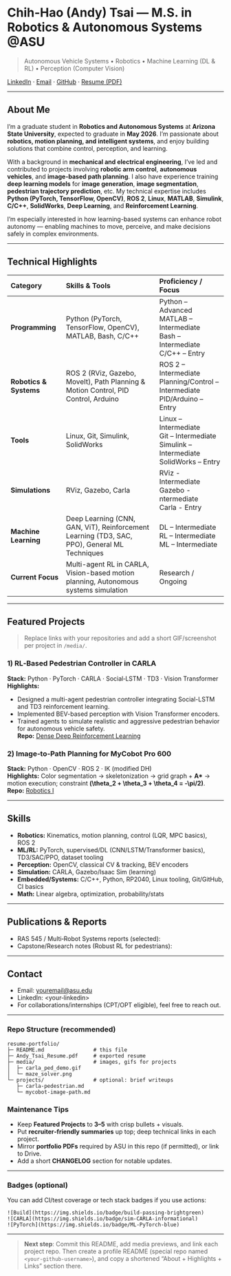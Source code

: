 # Chih-Hao (Andy) Tsai — M.S. in Robotics & Autonomous Systems @ASU

> Autonomous Vehicle Systems • Robotics • Machine Learning (DL & RL) • Perception (Computer Vision)

[LinkedIn](https://www.linkedin.com/in/chih-hao-tsai/) · [Email](ctsai67@asu.edu) · [GitHub](https://github.com/andytsai104) · [Resume (PDF)](./Resume_CT.pdf)

---

## About Me
I’m a graduate student in **Robotics and Autonomous Systems** at **Arizona State University**, expected to graduate in **May 2026**. I’m passionate about **robotics, motion planning, and intelligent systems**, and enjoy building solutions that combine control, perception, and learning.

With a background in **mechanical and electrical engineering**, I’ve led and contributed to projects involving **robotic arm control**, **autonomous vehicles**, and **image-based path planning**. I also have experience training **deep learning models** for **image generation**, **image segmentation**, **pedestrian trajectory prediction**, etc. My technical expertise includes **Python (PyTorch, TensorFlow, OpenCV)**, **ROS 2**, **Linux**, **MATLAB**, **Simulink**, **C/C++**, **SolidWorks**, **Deep Learning**, and **Reinforcement Learning**.

I’m especially interested in how learning-based systems can enhance robot autonomy — enabling machines to move, perceive, and make decisions safely in complex environments.

---

## Technical Highlights

| Category | Skills & Tools | Proficiency / Focus |
|:----------|:---------------|:--------------------|
| **Programming** | Python (PyTorch, TensorFlow, OpenCV), MATLAB, Bash, C/C++ | Python – Advanced<br>MATLAB – Intermediate<br>Bash – Intermediate<br>C/C++ – Entry |
| **Robotics & Systems** | ROS 2 (RViz, Gazebo, MoveIt), Path Planning & Motion Control, PID Control, Arduino | ROS 2 – Intermediate<br>Planning/Control – Intermediate<br>PID/Arduino – Entry |
| **Tools** | Linux, Git, Simulink, SolidWorks | Linux – Intermediate<br>Git – Intermediate<br>Simulink – Intermediate<br>SolidWorks – Entry |
| **Simulations**| RViz, Gazebo, Carla | RViz - Intermediate<br>Gazebo - ntermediate<br>Carla - Entry|
| **Machine Learning** | Deep Learning (CNN, GAN, ViT), Reinforcement Learning (TD3, SAC, PPO), General ML Techniques | DL – Intermediate<br>RL – Intermediate<br>ML – Intermediate |
| **Current Focus** | Multi-agent RL in CARLA, Vision-based motion planning, Autonomous systems simulation | Research / Ongoing |


---

## Featured Projects
> Replace links with your repositories and add a short GIF/screenshot per project in `/media/`.

### 1) RL‑Based Pedestrian Controller in CARLA
**Stack:** Python · PyTorch · CARLA · Social‑LSTM · TD3 · Vision Transformer
**Highlights:** 
- Designed a multi-agent pedestrian controller integrating Social-LSTM and TD3 reinforcement learning.  
- Implemented BEV-based perception with Vision Transformer encoders.  
- Trained agents to simulate realistic and aggressive pedestrian behavior for autonomous vehicle safety.  
**Repo:** [Dense Deep Reinforcement Learning](https://github.com/andytsai104/Dense-Deep-Reinforcement-Learning)

### 2) Image‑to‑Path Planning for MyCobot Pro 600
**Stack:** Python · OpenCV · ROS 2 · IK (modified DH)  
**Highlights:** Color segmentation → skeletonization → grid graph + **A\*** → motion execution; constraint **\(\theta_2 + \theta_3 + \theta_4 = -\pi/2\)**.  
**Repo:** [Robotics I](https://github.com/andytsai104/Robotics-I-RAS545)


---

## Skills
- **Robotics:** Kinematics, motion planning, control (LQR, MPC basics), ROS 2  
- **ML/RL:** PyTorch, supervised/DL (CNN/LSTM/Transformer basics), TD3/SAC/PPO, dataset tooling  
- **Perception:** OpenCV, classical CV & tracking, BEV encoders  
- **Simulation:** CARLA, Gazebo/Isaac Sim (learning)  
- **Embedded/Systems:** C/C++, Python, RP2040, Linux tooling, Git/GitHub, CI basics  
- **Math:** Linear algebra, optimization, probability/stats

---

## Publications & Reports
- RAS 545 / Multi‑Robot Systems reports (selected): <links>  
- Capstone/Research notes (Robust RL for pedestrians): <link>

---

## Contact
- Email: youremail@asu.edu  
- LinkedIn: <your‑linkedin>  
- For collaborations/internships (CPT/OPT eligible), feel free to reach out.

---

### Repo Structure (recommended)
```
resume-portfolio/
├─ README.md                # this file
├─ Andy_Tsai_Resume.pdf     # exported resume
├─ media/                   # images, gifs for projects
│  ├─ carla_ped_demo.gif
│  └─ maze_solver.png
└─ projects/                # optional: brief writeups
   ├─ carla-pedestrian.md
   └─ mycobot-image-path.md
```

### Maintenance Tips
- Keep **Featured Projects** to **3–5** with crisp bullets + visuals.
- Put **recruiter‑friendly summaries** up top; deep technical links in each project.
- Mirror **portfolio PDFs** required by ASU in this repo (if permitted), or link to Drive.
- Add a short **CHANGELOG** section for notable updates.

---

### Badges (optional)
You can add CI/test coverage or tech stack badges if you use actions:
```
![Build](https://img.shields.io/badge/build-passing-brightgreen)
![CARLA](https://img.shields.io/badge/sim-CARLA-informational)
![PyTorch](https://img.shields.io/badge/ML-PyTorch-blue)
```

---

> **Next step**: Commit this README, add media previews, and link each project repo. Then create a profile README (special repo named `<your‑github‑username>`), and copy a shortened “About + Highlights + Links” section there.

